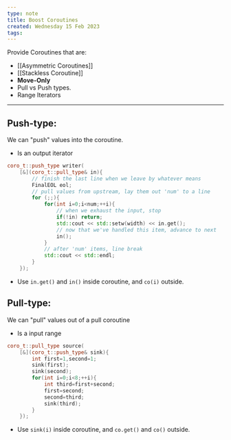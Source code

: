 ```yaml
---
type: note
title: Boost Coroutines
created: Wednesday 15 Feb 2023
tags: 
---
```

Provide Coroutines that are:
- [[Asymmetric Coroutines]]
- [[Stackless Coroutine]]
- **Move-Only**
- Pull vs Push types.
- Range Iterators

---
## **Push-type**:
We can "push" values into the coroutine.
- Is an output iterator
```cpp
coro_t::push_type writer(
    [&](coro_t::pull_type& in){
        // finish the last line when we leave by whatever means
        FinalEOL eol;
        // pull values from upstream, lay them out 'num' to a line
        for (;;){
            for(int i=0;i<num;++i){
                // when we exhaust the input, stop
                if(!in) return;
                std::cout << std::setw(width) << in.get();
                // now that we've handled this item, advance to next
                in();
            }
            // after 'num' items, line break
            std::cout << std::endl;
        }
    });
```

- Use `in.get()` and `in()` inside coroutine, and `co(i)` outside. 
## **Pull-type**:
We can "pull" values out of a pull coroutine
- Is a input range
```cpp
coro_t::pull_type source(
    [&](coro_t::push_type& sink){
        int first=1,second=1;
        sink(first);
        sink(second);
        for(int i=0;i<8;++i){
            int third=first+second;
            first=second;
            second=third;
            sink(third);
        }
    });
```

- Use `sink(i)` inside coroutine, and `co.get()` and `co()` outside. 